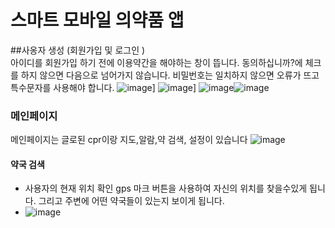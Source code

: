 # 스마트 모바일 의약품 앱
##사옹자 생성 (회원가입 및 로그인 )       
아이디를 회원가입 하기 전에 이용약간을 해야하는 창이 뜹니다. 동의하십니까?에 체크를 하지 않으면 다음으로 넘어가지 않습니다. 비밀번호는 일치하지 않으면 오류가 뜨고 특수문자를 사용해야 합니다.
![image](https://github.com/Lee-j-s/ts/assets/143480547/2fca316d-c282-4106-a8c6-4ebb76815f32)]   ![image](https://github.com/Lee-j-s/ts/assets/143480547/2e854237-19b6-45b5-a9e9-0bd52713f296)]
![image](https://github.com/Lee-j-s/ts/assets/143480547/f010edff-5326-48bd-8ff0-230d0e121d1d)![image](https://github.com/Lee-j-s/ts/assets/143480547/b83bf4d8-05cb-45f2-8285-d3417a51fa25)
### 메인페이지
메인페이지는 글로된 cpr이랑 지도,알람,약 검색, 설정이 있습니다
![image](https://github.com/Lee-j-s/ts/assets/143480547/d6a9b379-5a3a-49ea-99cf-a4eaf74c2f23)
#### 약국 검색
* 사용자의 현재 위치 확인 gps 마크 버튼을 사용하여 자신의 위치를 찾을수있게 됩니다. 그리고 주변에 어떤 약국들이 있는지 보이게 됩니다.
* ![image](https://github.com/Lee-j-s/ts/assets/143480547/5e78b3e4-1144-44c1-b59a-071c030af0a8)

